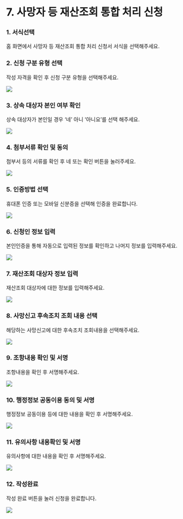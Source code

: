 # 7. 사망자 등 재산조회 통합 처리 신청

### 1. 서식선택

홈 화면에서 사망자 등 재산조회 통합 처리 신청서 서식을 선택해주세요.

### 2. 신청 구분 유형 선택

작성 자격을 확인 후 신청 구분 유형을 선택해주세요.

![](<../../.gitbook/assets/7. 사망자 재산조회\_신청구분.png>)

### 3. 상속 대상자 본인 여부 확인

상속 대상자가 본인일 경우 ‘네’ 아니 ‘아니요’를 선택 해주세요.

![](<../../.gitbook/assets/23.사망자 재산조회\_상속인 본인선택.png>)

### 4. 첨부서류 확인 및 동의

첨부서 등의 서류를 확인 후 네 또는 확인 버튼을 눌러주세요.

![](<../../.gitbook/assets/23.사망자 재산조회\_첨부서류 확인.png>)

### 5. 인증방법 선택

휴대폰 인증 또는 모바일 신분증을 선택해 인증을 완료합니다.

![](<../../.gitbook/assets/공통\_인증방법 선택.png>)

### 6. 신청인 정보 입력

본인인증을 통해 자동으로 입력된 정보를 확인하고 나머지 정보를 입력해주세요.

![](<../../.gitbook/assets/7.사망자 재산조회\_신청인 정보.png>)

### 7. 재산조회 대상자 정보 입력

재산조회 대상자에 대한 정보를 입력해주세요.

![](<../../.gitbook/assets/7.사망자 재산조회\_재산조회대상자 정보입력.png>)

### 8. 사망신고 후속조치 조회 내용 선택

해당하는 사망신고에 대한 후속조치 조회내용을 선택해주세요.&#x20;

![](<../../.gitbook/assets/7.사망자 재산조회\_후속조치 조회내용.png>)

### 9. 조항내용 확인 및 서명

조항내용을 확인 후 서명해주세요.&#x20;

![](<../../.gitbook/assets/7. 사망자 등 재산조회 통합 처리 신청\_조항내용 확인 및 서명.png>)

### 10. 행정정보 공동이용 동의 및 서명

행정정보 공동이용 등에 대한 내용을 확인 후 서명해주세요.

![](<../../.gitbook/assets/7. 사망자 등 재산조회 통합 처리 신청\_행정정보 공동이용 동의 및 서명.png>)

### 11. 유의사항 내용확인 및 서명

유의사항에 대한 내용을 확인 후 서명해주세요.

![](<../../.gitbook/assets/7. 사망자 등 재산조회 통합 처리 신청\_유의사항 내용확인 및 서명.png>)

### 12. 작성완료

작성 완료 버튼을 눌러 신청을 완료합니다.

![](<../../.gitbook/assets/공통\_서류 작성이 끝났습니다.png>)
